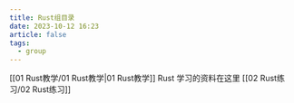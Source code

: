 ```yaml
---
title: Rust组目录
date: 2023-10-12 16:23
article: false
tags:
  - group
---
```

[[01 Rust教学/01 Rust教学|01 Rust教学]] Rust 学习的资料在这里
[[02 Rust练习/02 Rust练习]]